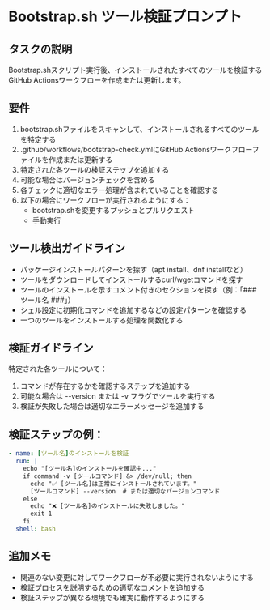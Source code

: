 <!-- filepath: /workspaces/dotfiles/.github/prompts/tool-verification-prompt.md -->
# Bootstrap.sh ツール検証プロンプト

## タスクの説明
Bootstrap.shスクリプト実行後、インストールされたすべてのツールを検証するGitHub Actionsワークフローを作成または更新します。

## 要件
1. bootstrap.shファイルをスキャンして、インストールされるすべてのツールを特定する
2. .github/workflows/bootstrap-check.ymlにGitHub Actionsワークフローファイルを作成または更新する
3. 特定された各ツールの検証ステップを追加する
4. 可能な場合はバージョンチェックを含める
5. 各チェックに適切なエラー処理が含まれていることを確認する
6. 以下の場合にワークフローが実行されるようにする：
   - bootstrap.shを変更するプッシュとプルリクエスト
   - 手動実行

## ツール検出ガイドライン
- パッケージインストールパターンを探す（apt install、dnf installなど）
- ツールをダウンロードしてインストールするcurl/wgetコマンドを探す
- ツールのインストールを示すコメント付きのセクションを探す（例：「### ツール名 ###」）
- シェル設定に初期化コマンドを追加するなどの設定パターンを確認する
- 一つのツールをインストールする処理を関数化する

## 検証ガイドライン
特定された各ツールについて：
1. コマンドが存在するかを確認するステップを追加する
2. 可能な場合は --version または -v フラグでツールを実行する
3. 検証が失敗した場合は適切なエラーメッセージを追加する

## 検証ステップの例：
```yaml
- name: [ツール名]のインストールを検証
  run: |
    echo "[ツール名]のインストールを確認中..."
    if command -v [ツールコマンド] &> /dev/null; then
      echo "✅ [ツール名]は正常にインストールされています。"
      [ツールコマンド] --version  # または適切なバージョンコマンド
    else
      echo "❌ [ツール名]のインストールに失敗しました。"
      exit 1
    fi
  shell: bash
```

## 追加メモ
- 関連のない変更に対してワークフローが不必要に実行されないようにする
- 検証プロセスを説明するための適切なコメントを追加する
- 検証ステップが異なる環境でも確実に動作するようにする
